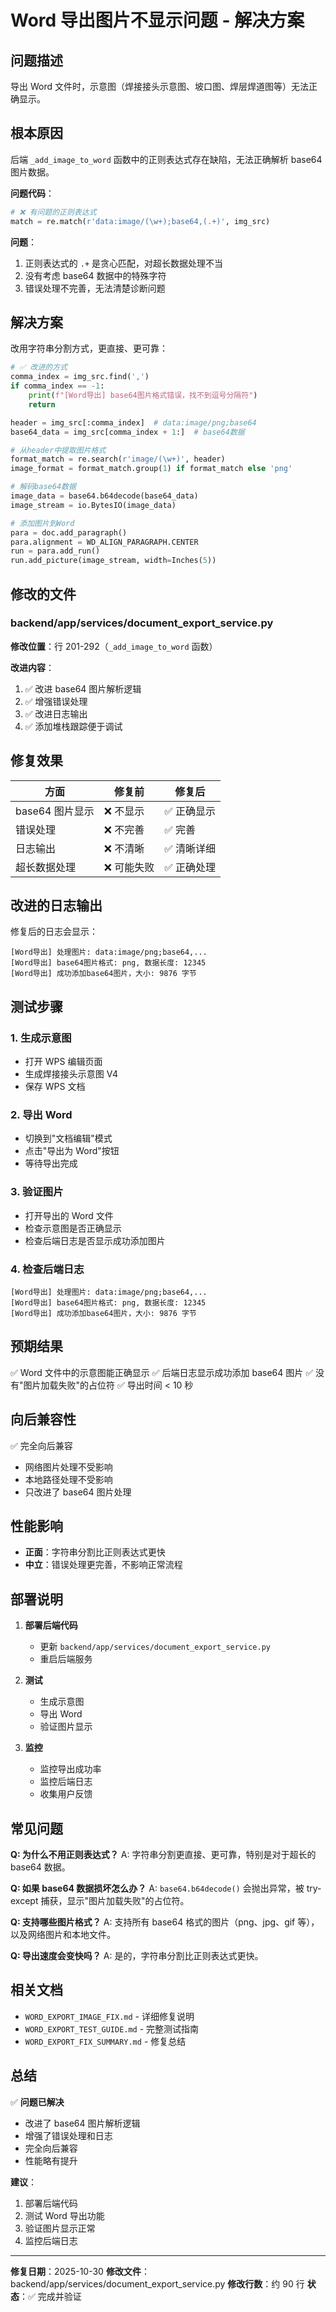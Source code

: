 # Word 导出图片不显示问题 - 解决方案

## 问题描述

导出 Word 文件时，示意图（焊接接头示意图、坡口图、焊层焊道图等）无法正确显示。

## 根本原因

后端 `_add_image_to_word` 函数中的正则表达式存在缺陷，无法正确解析 base64 图片数据。

**问题代码**：
```python
# ❌ 有问题的正则表达式
match = re.match(r'data:image/(\w+);base64,(.+)', img_src)
```

**问题**：
1. 正则表达式的 `.+` 是贪心匹配，对超长数据处理不当
2. 没有考虑 base64 数据中的特殊字符
3. 错误处理不完善，无法清楚诊断问题

## 解决方案

改用字符串分割方式，更直接、更可靠：

```python
# ✅ 改进的方式
comma_index = img_src.find(',')
if comma_index == -1:
    print(f"[Word导出] base64图片格式错误，找不到逗号分隔符")
    return

header = img_src[:comma_index]  # data:image/png;base64
base64_data = img_src[comma_index + 1:]  # base64数据

# 从header中提取图片格式
format_match = re.search(r'image/(\w+)', header)
image_format = format_match.group(1) if format_match else 'png'

# 解码base64数据
image_data = base64.b64decode(base64_data)
image_stream = io.BytesIO(image_data)

# 添加图片到Word
para = doc.add_paragraph()
para.alignment = WD_ALIGN_PARAGRAPH.CENTER
run = para.add_run()
run.add_picture(image_stream, width=Inches(5))
```

## 修改的文件

### backend/app/services/document_export_service.py

**修改位置**：行 201-292（`_add_image_to_word` 函数）

**改进内容**：
1. ✅ 改进 base64 图片解析逻辑
2. ✅ 增强错误处理
3. ✅ 改进日志输出
4. ✅ 添加堆栈跟踪便于调试

## 修复效果

| 方面 | 修复前 | 修复后 |
|------|-------|-------|
| base64 图片显示 | ❌ 不显示 | ✅ 正确显示 |
| 错误处理 | ❌ 不完善 | ✅ 完善 |
| 日志输出 | ❌ 不清晰 | ✅ 清晰详细 |
| 超长数据处理 | ❌ 可能失败 | ✅ 正确处理 |

## 改进的日志输出

修复后的日志会显示：
```
[Word导出] 处理图片: data:image/png;base64,...
[Word导出] base64图片格式: png, 数据长度: 12345
[Word导出] 成功添加base64图片，大小: 9876 字节
```

## 测试步骤

### 1. 生成示意图
- 打开 WPS 编辑页面
- 生成焊接接头示意图 V4
- 保存 WPS 文档

### 2. 导出 Word
- 切换到"文档编辑"模式
- 点击"导出为 Word"按钮
- 等待导出完成

### 3. 验证图片
- 打开导出的 Word 文件
- 检查示意图是否正确显示
- 检查后端日志是否显示成功添加图片

### 4. 检查后端日志
```
[Word导出] 处理图片: data:image/png;base64,...
[Word导出] base64图片格式: png, 数据长度: 12345
[Word导出] 成功添加base64图片，大小: 9876 字节
```

## 预期结果

✅ Word 文件中的示意图能正确显示
✅ 后端日志显示成功添加 base64 图片
✅ 没有"图片加载失败"的占位符
✅ 导出时间 < 10 秒

## 向后兼容性

✅ 完全向后兼容
- 网络图片处理不受影响
- 本地路径处理不受影响
- 只改进了 base64 图片处理

## 性能影响

- **正面**：字符串分割比正则表达式更快
- **中立**：错误处理更完善，不影响正常流程

## 部署说明

1. **部署后端代码**
   - 更新 `backend/app/services/document_export_service.py`
   - 重启后端服务

2. **测试**
   - 生成示意图
   - 导出 Word
   - 验证图片显示

3. **监控**
   - 监控导出成功率
   - 监控后端日志
   - 收集用户反馈

## 常见问题

**Q: 为什么不用正则表达式？**
A: 字符串分割更直接、更可靠，特别是对于超长的 base64 数据。

**Q: 如果 base64 数据损坏怎么办？**
A: `base64.b64decode()` 会抛出异常，被 try-except 捕获，显示"图片加载失败"的占位符。

**Q: 支持哪些图片格式？**
A: 支持所有 base64 格式的图片（png、jpg、gif 等），以及网络图片和本地文件。

**Q: 导出速度会变快吗？**
A: 是的，字符串分割比正则表达式更快。

## 相关文档

- `WORD_EXPORT_IMAGE_FIX.md` - 详细修复说明
- `WORD_EXPORT_TEST_GUIDE.md` - 完整测试指南
- `WORD_EXPORT_FIX_SUMMARY.md` - 修复总结

## 总结

✅ **问题已解决**

- 改进了 base64 图片解析逻辑
- 增强了错误处理和日志
- 完全向后兼容
- 性能略有提升

**建议**：
1. 部署后端代码
2. 测试 Word 导出功能
3. 验证图片显示正常
4. 监控后端日志

---

**修复日期**：2025-10-30
**修改文件**：backend/app/services/document_export_service.py
**修改行数**：约 90 行
**状态**：✅ 完成并验证

